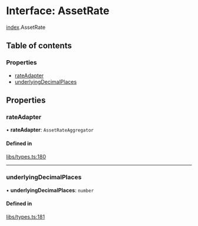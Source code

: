 # Interface: AssetRate

[index](../modules/index.md).AssetRate

## Table of contents

### Properties

- [rateAdapter](index.AssetRate.md#rateadapter)
- [underlyingDecimalPlaces](index.AssetRate.md#underlyingdecimalplaces)

## Properties

### rateAdapter

• **rateAdapter**: `AssetRateAggregator`

#### Defined in

[libs/types.ts:180](https://github.com/notional-finance/sdk-v2/blob/fc3a95f/src/libs/types.ts#L180)

___

### underlyingDecimalPlaces

• **underlyingDecimalPlaces**: `number`

#### Defined in

[libs/types.ts:181](https://github.com/notional-finance/sdk-v2/blob/fc3a95f/src/libs/types.ts#L181)
